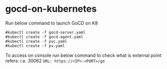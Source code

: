 # gocd-on-kubernetes

Run below command to launch GoCD on K8

```
#kubectl create -f gocd-server.yaml
#kubectl create -f gocd-agent.yaml
#kubectl create -f pvc.yaml  
#kubectl create -f pv.yaml  
```


To access on console run below command to check what is external point refers:
i.e. 30062
```URL: https://<IP>:<PORT>/go```


